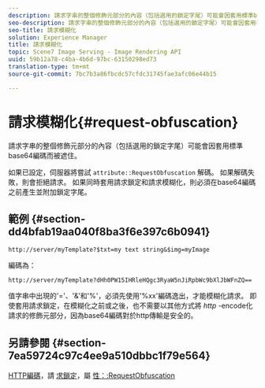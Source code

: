 ```yaml
---
description: 請求字串的整個修飾元部分的內容（包括選用的鎖定字尾）可能會因套用標準base64編碼而被遮住。
seo-description: 請求字串的整個修飾元部分的內容（包括選用的鎖定字尾）可能會因套用標準base64編碼而被遮住。
seo-title: 請求模糊化
solution: Experience Manager
title: 請求模糊化
topic: Scene7 Image Serving - Image Rendering API
uuid: 59b12a78-c4ba-4b6d-97bc-63150298ed73
translation-type: tm+mt
source-git-commit: 7bc7b3a86fbcdc57cfdc31745fae3afc06e44b15

---
```



# 請求模糊化{#request-obfuscation}

請求字串的整個修飾元部分的內容（包括選用的鎖定字尾）可能會因套用標準base64編碼而被遮住。

如果已設定，伺服器將嘗試 `attribute::RequestObfuscation` 解碼。 如果解碼失敗，則會拒絕請求。 如果同時套用請求鎖定和請求模糊化，則必須在base64編碼之前產生並附加鎖定字尾。

## 範例 {#section-dd4bfab19aa040f8ba3f6e397c6b0941}

`http://server/myTemplate?$txt=my text string&$img=myImage`

編碼為：

`http://server/myTemplate?dHh0PW15IHRleHQgc3RyaW5nJiRpbWc9bXlJbWFnZQ==`

值字串中出現的&#39;=&#39;、&#39;&amp;&#39;和&#39;%&#39;，必須先使用&#39;%xx&#39;編碼逸出，才能模糊化請求。 即使套用請求鎖定，在模糊化之前或之後，也不需要以其他方式將 *http* -encode化請求的修飾元部分，因為base64編碼對於http傳輸是安全的。

## 另請參閱 {#section-7ea59724c97c4ee9a510dbbc1f79e564}

[HTTP編碼](../../../../../is-api/http-ref/image-serving-api-ref/c-http-protocol-reference/c-syntax-and-features/r-http-encoding.md#reference-bb34dd13f316462695448acfa8f92df7)，請 [求鎖定](../../../../../is-api/http-ref/image-serving-api-ref/c-http-protocol-reference/c-syntax-and-features/r-request-locking.md#reference-4177193d20774daab0dbf206a927844c)，屬 [性：:RequestObfuscation](../../../../../is-api/image-catalog/image-serving-api-ref/c-image-catalog-reference/c-attributes-reference/r-requestobfuscation.md#reference-730a3330253343f893419ebd52baf0bd)
